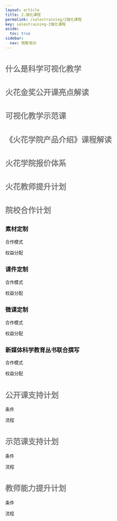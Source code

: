 ```yaml
---
layout: article
title: 2.强化课程
permalink: /salestraining/2强化课程
key: salestraining-2强化课程
aside:
  toc: true
sidebar:
  nav: 销售培训
---
```




<bro/><bro/>

# <font size="5" color="gray">什么是科学可视化教学</font>

# <font size="5" color="gray">火花金奖公开课亮点解读</font>

# <font size="5" color="gray">可视化教学示范课</font>

# <font size="5" color="gray">《火花学院产品介绍》课程解读</font>

# <font size="5" color="gray">火花学院报价体系</font>

# <font size="5" color="gray">火花教师提升计划</font>

# <font size="5" color="gray">院校合作计划</font>

## <font size="4" >素材定制</font>

合作模式

权益分配

## <font size="4" >课件定制</font>

合作模式

权益分配

## <font size="4" >微课定制</font>

合作模式

权益分配

## <font size="4" >新媒体科学教育丛书联合撰写</font>

合作模式

权益分配

# <font size="5" color="gray">公开课支持计划</font></font>

条件

流程

# <font size="5" color="gray">示范课支持计划</font></font>

条件

流程

# <font size="5" color="gray">教师能力提升计划</font></font>

条件

流程